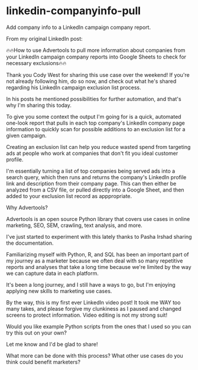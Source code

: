 # linkedin-companyinfo-pull
Add company info to a LinkedIn campaign company report.

From my original LinkedIn post:

🔥🔥How to use Advertools to pull more information about companies from your LinkedIn campaign company reports into Google Sheets to check for necessary exclusions🔥🔥

Thank you Cody West for sharing this use case over the weekend! If you're not already following him, do so now, and check out what he's shared regarding his LinkedIn campaign exclusion list process.

In his posts he mentioned possibilities for further automation, and that's why I'm sharing this today.

To give you some context the output I'm going for is a quick, automated one-look report that pulls in each top company's LinkedIn company page information to quickly scan for possible additions to an exclusion list for a given campaign.

Creating an exclusion list can help you reduce wasted spend from targeting ads at people who work at companies that don't fit you ideal customer profile.

I'm essentially turning a list of top companies being served ads into a search query, which then runs and returns the company's LinkedIn profile link and description from their company page. This can then either be analyzed from a CSV file, or pulled directly into a Google Sheet, and then added to your exclusion list record as apppropriate.

Why Advertools?

Advertools is an open source Python library that covers use cases in online marketing, SEO, SEM, crawling, text analysis, and more.

I've just started to experiment with this lately thanks to Pasha Irshad sharing the documentation.

Familiarizing myself with Python, R, and SQL has been an important part of my journey as a marketer because we often deal with so many repetitive reports and analyses that take a long time because we're limited by the way we can capture data in each platform.

It's been a long journey, and I still have a ways to go, but I'm enjoying applying new skills to marketing use cases.

By the way, this is my first ever LinkedIn video post! It took me WAY too many takes, and please forgive my clunkiness as I paused and changed screens to protect information. Video editing is not my strong suit!

Would you like example Python scripts from the ones that I used so you can try this out on your own?

Let me know and I'd be glad to share!

What more can be done with this process? What other use cases do you think could benefit marketers?
